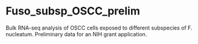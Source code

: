 # Fuso_subsp_OSCC_prelim
Bulk RNA-seq analysis of OSCC cells exposed to different subspecies of F. nucleatum. Preliminary data for an NIH grant application.
